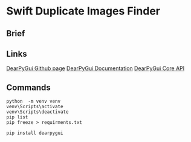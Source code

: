 # Swift Duplicate Images Finder


## Brief


## Links

[DearPyGui Github page](https://github.com/hoffstadt/DearPyGui)
[DearPyGui Documentation](https://hoffstadt.github.io/DearPyGui/api_core.html)
[DearPyGui Core API](https://github.com/hoffstadt/DearPyGui/blob/master/DearPyGui/dearpygui/core.pyi)





## Commands

``` 
python  -m venv venv
venv\Scripts\activate
venv\Scripts\deactivate
pip list
pip freeze > requirments.txt

pip install dearpygui
```